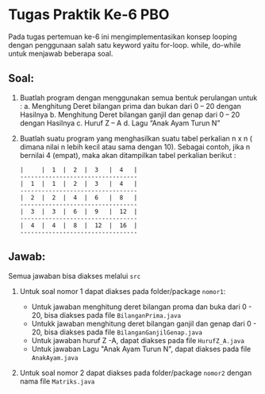 # Tugas Praktik Ke-6 PBO
Pada tugas pertemuan ke-6 ini mengimplementasikan  konsep looping dengan penggunaan salah satu keyword yaitu for-loop. while, do-while untuk menjawab beberapa soal.
## Soal:
1. Buatlah program dengan menggunakan semua bentuk perulangan untuk :
   a. Menghitung Deret bilangan prima dan bukan dari 0 – 20 dengan Hasilnya
   b. Menghitung Deret bilangan ganjil dan genap dari 0 – 20 dengan Hasilnya
   c. Huruf Z – A
   d. Lagu “Anak Ayam Turun N”
   
2. Buatlah suatu program yang menghasilkan suatu tabel perkalian n x n ( dimana nilai n lebih kecil atau sama dengan 10). Sebagai contoh, jika n bernilai 4 (empat), maka akan ditampilkan tabel perkalian berikut :
   ```
   |     |  1  |  2  |  3   |  4   |
   ---------------------------------
   |  1  |  1  |  2  |  3   |  4   |
   ---------------------------------
   |  2  |  2  |  4  |  6   |  8   |
   ---------------------------------
   |  3  |  3  |  6  |  9   |  12  |
   ---------------------------------
   |  4  |  4  |  8  |  12  |  16  |
   ---------------------------------
   ```

## Jawab:
Semua jawaban bisa diakses melalui `src`
1. Untuk soal nomor 1 dapat diakses pada folder/package `nomor1`:
   - Untuk jawaban menghitung deret bilangan proma dan buka dari 0 - 20, bisa diakses pada file `BilanganPrima.java`
   - Untukk jawaban menghitung deret bilangan ganjil dan genap dari 0 - 20, bisa diakses pada file `BilanganGanjilGenap.java`
   - Untuk jawaban huruf Z -A, dapat diakses pada file `HurufZ_A.java`
   - Untuk jawaban Lagu "Anak Ayam Turun N", dapat diakses pada file `AnakAyam.java`
   
3. Untuk soal nomor 2 dapat diakses pada folder/package `nomor2` dengan nama file `Matriks.java`
